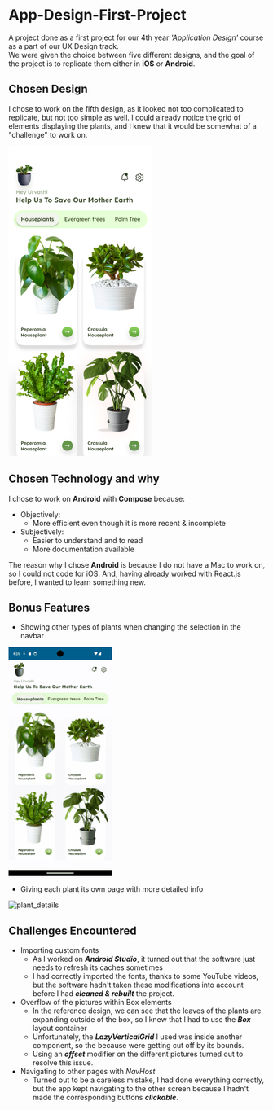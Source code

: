 # App-Design-First-Project
A project done as a first project for our 4th year *'Application Design'* course as a part of our UX Design track.
\
We were given the choice between five different designs, and the goal of the project is to replicate them either in **iOS** or **Android**.

## Chosen Design
I chose to work on the fifth design, as it looked not too complicated to replicate, but not too simple as well. I could already notice the grid of elements displaying the plants, and I knew that it would be somewhat of a "challenge" to work on.

![ref_design](media/design_5.png)

## Chosen Technology and why
I chose to work on **Android** with **Compose** because:
- Objectively:
  - More efficient even though it is more recent & incomplete
- Subjectively:
  - Easier to understand and to read
  - More documentation available

The reason why I chose **Android** is because I do not have a Mac to work on, so I could not code for iOS. And, having already worked with React.js before, I wanted to learn something new.

## Bonus Features
- Showing other types of plants when changing the selection in the navbar

![plant_details](media/multiple_categories.gif)

- Giving each plant its own page with more detailed info

![plant_details](media/plant_details.gif)

## Challenges Encountered
- Importing custom fonts
  - As I worked on ***Android Studio***, it turned out that the software just needs to refresh its caches sometimes
  - I had correctly imported the fonts, thanks to some YouTube videos, but the software hadn't taken these modifications into account before I had ***cleaned & rebuilt*** the project.
- Overflow of the pictures within Box elements
  - In the reference design, we can see that the leaves of the plants are expanding outside of the box, so I knew that I had to use the ***Box*** layout container
  - Unfortunately, the ***LazyVerticalGrid*** I used was inside another component, so the because were getting cut off by its bounds.
  - Using an ***offset*** modifier on the different pictures turned out to resolve this issue.
- Navigating to other pages with *NavHost*
  - Turned out to be a careless mistake, I had done everything correctly, but the app kept navigating to the other screen because I hadn't made the corresponding buttons ***clickable***.
